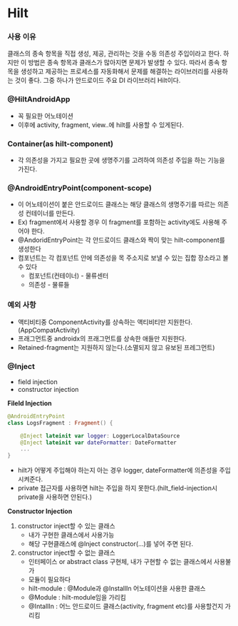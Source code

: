 # Hilt

### 사용 이유

클래스의 종속 항목을 직접 생성, 제공, 관리하는 것을 수동 의존성 주입이라고 한다. 하지만 이 방법은 종속 항목과 클래스가 많아지면 문제가 발생할 수 있다. 따라서 종속 항목을 생성하고 제공하는 프로세스를 자동화해서 문제를 해결하는 라이브러리를 사용하는 것이 좋다. 그중 하나가 안드로이드 주요 DI 라이브러리 Hilt이다.

### @HiltAndroidApp

- 꼭 필요한 어노테이션
- 이후에 activity, fragment, view..에 hilt를 사용할 수 있게된다.

### Container(as hilt-component)

- 각 의존성을 가지고 필요한 곳에 생명주기를 고려하여 의존성 주입을 하는 기능을 가진다.

### @AndroidEntryPoint(component-scope)

- 이 어노테이션이 붙은 안드로이드 클래스는 해당 클래스의 생명주기를 따르는 의존성 컨테이너를 만든다.
- Ex) fragment에서 사용할 경우 이 fragment를 포함하는 activity에도 사용해 주어야 한다.
- @AndoridEntryPoint는 각 안드로이드 클래스와 짝이 맞는 hilt-component를 생성한다
- 컴포넌트는 각 컴포넌트 안에 의존성을 목 주소지로 보낼 수 있는 집합 장소라고 볼 수 있다
  - 컴포넌트(컨테이너) - 물류센터
  - 의존성 - 물류들

### 예외 사항

- 액티비티중 ComponentActivity를 상속하는 액티비티만 지원한다.(AppCompatActivity)
- 프래그먼트중 androidx의 프래그먼트를 상속한 애들만 지원한다.
- Retained-fragment는 지원하지 않는다.(소멸되지 않고 유보된 프레그먼트)

### @Inject

- field injection
- constructor injection

**Fileld Injection**

```kotlin
@AndroidEntryPoint
class LogsFragment : Fragment() {

    @Inject lateinit var logger: LoggerLocalDataSource
    @Inject lateinit var dateFormatter: DateFormatter
    ...
}
```

- hilt가 어떻게 주입해야 하는지 아는 경우 logger, dateFormatter에 의존성을 주입시켜준다.
- private 접근자를 사용하면 hilt는 주입을 하지 못한다.(hilt_field-injection시 private을 사용하면 안된다.)

**Constructor Injection**

1. constructor inject할 수 있는 클래스
   - 내가 구현한 클래스에서 사용가능
   - 해당 구현클래스에 @Inject constructor(...)를 넣어 주면 된다.
2. constructor inject할 수 없는 클래스
   - 인터페이스 or abstract class 구현체, 내가 구현할 수 없는 클래스에서 사용불가
   - 모듈이 필요하다
   - hilt-module : @Module과 @InstallIn 어노테이션을 사용한 클래스
   - @Module : hilt-module임을 가리킴
   - @IntallIn : 어느 안드로이드 클래스(activity, fragment etc)를 사용할건지 가리킴


